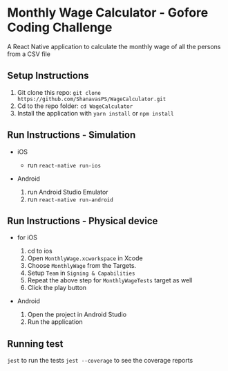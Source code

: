 # Monthly Wage Calculator - Gofore Coding Challenge
A React Native application to calculate the monthly wage of all the persons from a CSV file

## Setup Instructions

1. Git clone this repo: `git clone https://github.com/ShanavasPS/WageCalculator.git`
2. Cd to the repo folder: `cd WageCalculator`
3. Install the application with `yarn install` or `npm install`

## Run Instructions - Simulation

* iOS
    * run `react-native run-ios`

* Android
    1. run Android Studio Emulator
    2. run `react-native run-android`

## Run Instructions - Physical device

* for iOS
  1. cd to ios
  2. Open `MonthlyWage.xcworkspace` in Xcode
  3. Choose `MonthlyWage` from the Targets.
  4. Setup `Team` in `Signing & Capabilities` 
  5. Repeat the above step for `MonthlyWageTests` target as well
  6. Click the play button

* Android
  1. Open the project in Android Studio
  2. Run the application

## Running test

`jest` to run the tests
`jest --coverage` to see the coverage reports
